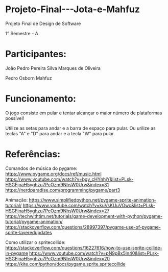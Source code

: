 # Projeto-Final---Jota-e-Mahfuz

Projeto Final de Design de Software

1° Semestre - A

# Participantes:

João Pedro Pereira Silva Marques de Oliveira

Pedro Osborn Mahfuz 

# Funcionamento:

O jogo consiste em pular e tentar alcançar o maior número de plataformas possível!

Utilize as setas para andar e a barra de espaço para pular.
Ou urilize as teclas "A" e "D" para andar e a tecla "W" para pular.

# Referências:

Comandos de música do pygame:
https://www.pygame.org/docs/ref/music.html
https://www.youtube.com/watch?v=bgy_cHYnhjY&list=PLsk-HSGFjnaH5yghzu7PcOzm9NhsW0Urw&index=31
https://nerdparadise.com/programming/pygame/part3

Animação:
https://www.simplifiedpython.net/pygame-sprite-animation-tutorial/
https://www.youtube.com/watch?v=kuVsKUuVOwc&list=PLsk-HSGFjnaH5yghzu7PcOzm9NhsW0Urw&index=27
https://techwithtim.net/tutorials/game-development-with-python/pygame-tutorial/pygame-animation/
https://stackoverflow.com/questions/28997397/pygame-use-of-pygame-sprite-layeredupdates

Como utilizar o spritecollide:
https://stackoverflow.com/questions/16227616/how-to-use-sprite-collide-in-pygame
https://www.youtube.com/watch?v=pN9pBx5ln40&list=PLsk-HSGFjnaH5yghzu7PcOzm9NhsW0Urw&index=20
https://kite.com/python/docs/pygame.sprite.spritecollide